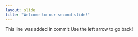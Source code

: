 ```yaml
---
layout: slide
title: "Welcome to our second slide!"
---
```

This line was added in commit
Use the left arrow to go back!
